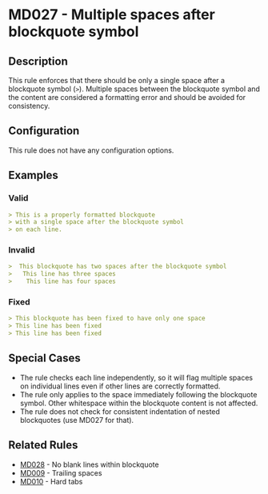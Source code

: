 # MD027 - Multiple spaces after blockquote symbol

## Description

This rule enforces that there should be only a single space after a blockquote symbol (`>`). Multiple spaces between the blockquote symbol and the content are considered a formatting error and should be avoided for consistency.

## Configuration

This rule does not have any configuration options.

## Examples

### Valid

```markdown
> This is a properly formatted blockquote
> with a single space after the blockquote symbol
> on each line.
```

### Invalid

```markdown
>  This blockquote has two spaces after the blockquote symbol
>   This line has three spaces
>    This line has four spaces
```

### Fixed

```markdown
> This blockquote has been fixed to have only one space
> This line has been fixed
> This line has been fixed
```

## Special Cases

- The rule checks each line independently, so it will flag multiple spaces on individual lines even if other lines are correctly formatted.
- The rule only applies to the space immediately following the blockquote symbol. Other whitespace within the blockquote content is not affected.
- The rule does not check for consistent indentation of nested blockquotes (use MD027 for that).

## Related Rules

- [MD028](md028.md) - No blank lines within blockquote
- [MD009](md009.md) - Trailing spaces
- [MD010](md010.md) - Hard tabs 